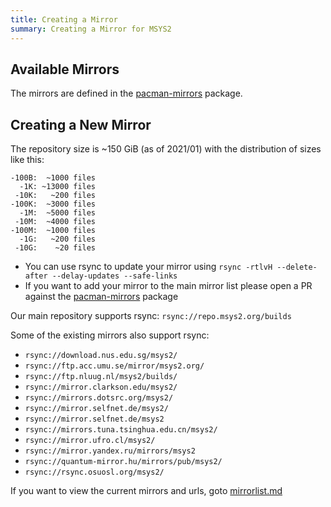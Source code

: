 ```yaml
---
title: Creating a Mirror
summary: Creating a Mirror for MSYS2
---
```


## Available Mirrors

The mirrors are defined in the [pacman-mirrors](https://github.com/msys2/MSYS2-packages/tree/master/pacman-mirrors) package.

## Creating a New Mirror

The repository size is ~150 GiB (as of 2021/01) with the distribution of sizes like this:

```
-100B:  ~1000 files
  -1K: ~13000 files
 -10K:   ~200 files
-100K:  ~3000 files
  -1M:  ~5000 files
 -10M:  ~4000 files
-100M:  ~1000 files
  -1G:   ~200 files
 -10G:    ~20 files
```

* You can use rsync to update your mirror using `rsync -rtlvH --delete-after --delay-updates --safe-links`
* If you want to add your mirror to the main mirror list please open a PR against the [pacman-mirrors](https://github.com/msys2/MSYS2-packages/tree/master/pacman-mirrors) package

Our main repository supports rsync: `rsync://repo.msys2.org/builds`

Some of the existing mirrors also support rsync:

* `rsync://download.nus.edu.sg/msys2/`
* `rsync://ftp.acc.umu.se/mirror/msys2.org/`
* `rsync://ftp.nluug.nl/msys2/builds/`
* `rsync://mirror.clarkson.edu/msys2/`
* `rsync://mirrors.dotsrc.org/msys2/`
* `rsync://mirror.selfnet.de/msys2/`
* `rsync://mirror.selfnet.de/msys2`
* `rsync://mirrors.tuna.tsinghua.edu.cn/msys2/`
* `rsync://mirror.ufro.cl/msys2/`
* `rsync://mirror.yandex.ru/mirrors/msys2`
* `rsync://quantum-mirror.hu/mirrors/pub/msys2/`
* `rsync://rsync.osuosl.org/msys2/`

If you want to view the current mirrors and urls, goto [mirrorlist.md](https://github.com/msys2/MSYS2-packages/blob/master/pacman-mirrors/mirrorlist.md)
